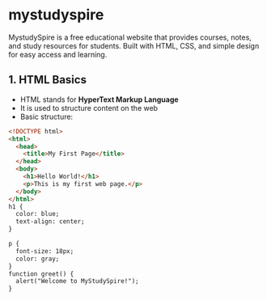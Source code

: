# mystudyspire
MystudySpire is a free educational website that provides courses, notes, and study resources for students. Built with HTML, CSS, and simple design for easy access and learning.
## 1. HTML Basics  

- HTML stands for **HyperText Markup Language**  
- It is used to structure content on the web  
- Basic structure:  

```html
<!DOCTYPE html>
<html>
  <head>
    <title>My First Page</title>
  </head>
  <body>
    <h1>Hello World!</h1>
    <p>This is my first web page.</p>
  </body>
</html>
h1 {
  color: blue;
  text-align: center;
}

p {
  font-size: 18px;
  color: gray;
}
function greet() {
  alert("Welcome to MyStudySpire!");
}
